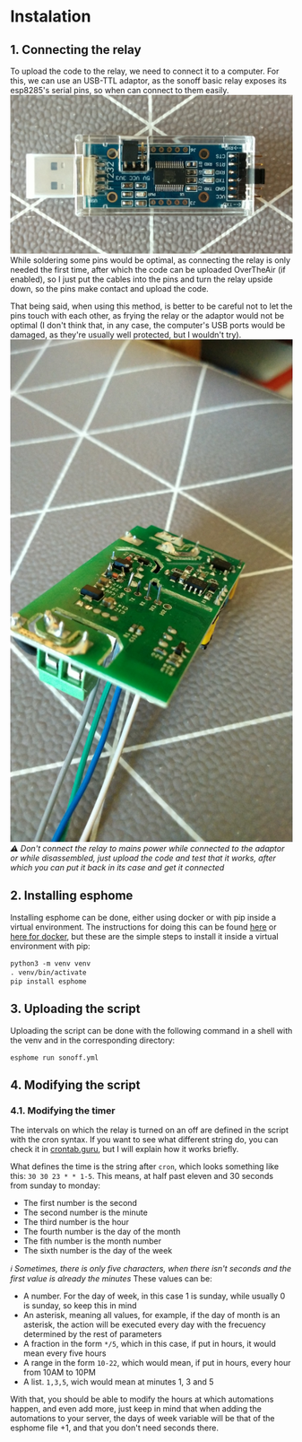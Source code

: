 # Instalation
## 1. Connecting the relay
To upload the code to the relay, we need to connect it to a computer. For this, we can use an USB-TTL adaptor, as the sonoff basic relay exposes its esp8285's serial pins, so when can connect to them easily.
![USB-TTL](img/USB-TTL.jpeg)
While soldering some pins would be optimal, as connecting the relay is only needed the first time, after which the code can be uploaded OverTheAir (if enabled), so I just put the cables into the pins and turn the relay upside down, so the pins make contact and upload the code.

That being said, when using this method, is better to be careful not to let the pins touch with each other, as frying the relay or the adaptor would not be optimal (I don't think that, in any case, the computer's USB ports would be damaged, as they're usually well protected, but I wouldn't try).
![Conexión al relé](img/IMG-20220706-WA0009.jpeg)
_⚠ Don't connect the relay to mains power while connected to the adaptor or while disassembled, just upload the code and test that it works, after which you can put it back in its case and get it connected_

## 2. Installing esphome
Installing esphome can be done, either using docker or with pip inside a virtual environment. The instructions for doing this can be found [here](https://esphome.io/guides/installing_esphome.html) or [here for docker](https://esphome.io/guides/getting_started_command_line.html), but these are the simple steps to install it inside a virtual environment with pip:
```
python3 -m venv venv
. venv/bin/activate
pip install esphome
```

## 3. Uploading the script
Uploading the script can be done with the following command in a shell with the venv and in the corresponding directory:
```
esphome run sonoff.yml
```

## 4. Modifying the script
### 4.1. Modifying the timer
The intervals on which the relay is turned on an off are defined in the script with the cron syntax. If you want to see what different string do, you can check it in [crontab.guru](https://crontab.guru/), but I will explain how it works briefly.

What defines the time is the string after `cron`, which looks something like this: `30 30 23 * * 1-5`. This means, at half past eleven and 30 seconds from sunday to monday:

- The first number is the second
- The second number is the minute
- The third number is the hour
- The fourth number is the day of the month
- The fith number is the month number
- The sixth number is the day of the week

_ℹ Sometimes, there is only five characters, when there isn't seconds and the first value is already the minutes_
These values can be:

- A number. For the day of week, in this case 1 is sunday, while usually 0 is sunday, so keep this in mind
- An asterisk, meaning all values, for example, if the day of month is an asterisk, the action will be executed every day with the frecuency determined by the rest of parameters
- A fraction in the form `*/5`, which in this case, if put in hours, it would mean every five hours
- A range in the form `10-22`, which would mean, if put in hours, every hour from 10AM to 10PM
- A list. `1,3,5`, wich would mean at minutes 1, 3 and 5

With that, you should be able to modify the hours at which automations happen, and even add more, just keep in mind that when adding the automations to your server, the days of week variable will be that of the esphome file +1, and that you don't need seconds there.
